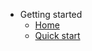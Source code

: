 
- Getting started
  - [Home](/)
  - [Quick start](theme.md)
  <!-- - [Writing more pages](more-pages.md) -->